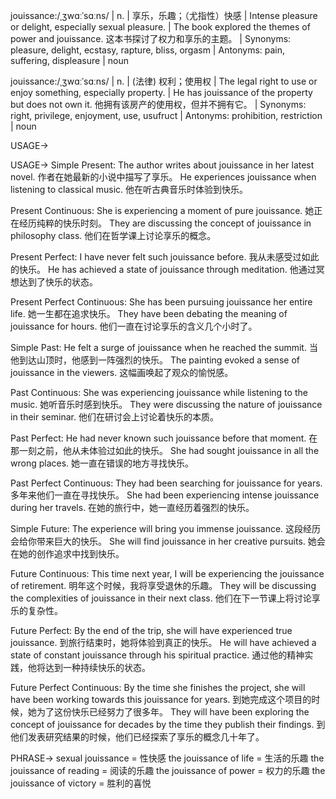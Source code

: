 jouissance:/ˌʒwɑːˈsɑːns/ | n. | 享乐，乐趣；（尤指性）快感 | Intense pleasure or delight, especially sexual pleasure. |  The book explored the themes of power and jouissance. 这本书探讨了权力和享乐的主题。 | Synonyms: pleasure, delight, ecstasy, rapture, bliss, orgasm | Antonyms: pain, suffering, displeasure | noun

jouissance:/ˌʒwɑːˈsɑːns/ | n. |  (法律) 权利；使用权  | The legal right to use or enjoy something, especially property. | He has jouissance of the property but does not own it. 他拥有该房产的使用权，但并不拥有它。 | Synonyms: right, privilege, enjoyment, use, usufruct | Antonyms: prohibition, restriction | noun


USAGE->

USAGE->
Simple Present:
The author writes about jouissance in her latest novel.  作者在她最新的小说中描写了享乐。
He experiences jouissance when listening to classical music. 他在听古典音乐时体验到快乐。


Present Continuous:
She is experiencing a moment of pure jouissance. 她正在经历纯粹的快乐时刻。
They are discussing the concept of jouissance in philosophy class. 他们在哲学课上讨论享乐的概念。


Present Perfect:
I have never felt such jouissance before. 我从未感受过如此的快乐。
He has achieved a state of jouissance through meditation. 他通过冥想达到了快乐的状态。


Present Perfect Continuous:
She has been pursuing jouissance her entire life. 她一生都在追求快乐。
They have been debating the meaning of jouissance for hours. 他们一直在讨论享乐的含义几个小时了。


Simple Past:
He felt a surge of jouissance when he reached the summit. 当他到达山顶时，他感到一阵强烈的快乐。
The painting evoked a sense of jouissance in the viewers. 这幅画唤起了观众的愉悦感。


Past Continuous:
She was experiencing jouissance while listening to the music.  她听音乐时感到快乐。
They were discussing the nature of jouissance in their seminar. 他们在研讨会上讨论着快乐的本质。


Past Perfect:
He had never known such jouissance before that moment. 在那一刻之前，他从未体验过如此的快乐。
She had sought jouissance in all the wrong places. 她一直在错误的地方寻找快乐。


Past Perfect Continuous:
They had been searching for jouissance for years. 多年来他们一直在寻找快乐。
She had been experiencing intense jouissance during her travels. 在她的旅行中，她一直经历着强烈的快乐。


Simple Future:
The experience will bring you immense jouissance.  这段经历会给你带来巨大的快乐。
She will find jouissance in her creative pursuits. 她会在她的创作追求中找到快乐。


Future Continuous:
This time next year, I will be experiencing the jouissance of retirement. 明年这个时候，我将享受退休的乐趣。
They will be discussing the complexities of jouissance in their next class. 他们在下一节课上将讨论享乐的复杂性。


Future Perfect:
By the end of the trip, she will have experienced true jouissance. 到旅行结束时，她将体验到真正的快乐。
He will have achieved a state of constant jouissance through his spiritual practice. 通过他的精神实践，他将达到一种持续快乐的状态。


Future Perfect Continuous:
By the time she finishes the project, she will have been working towards this jouissance for years. 到她完成这个项目的时候，她为了这份快乐已经努力了很多年。
They will have been exploring the concept of jouissance for decades by the time they publish their findings. 到他们发表研究结果的时候，他们已经探索了享乐的概念几十年了。



PHRASE->
sexual jouissance = 性快感
the jouissance of life =  生活的乐趣
the jouissance of reading = 阅读的乐趣
the jouissance of power = 权力的乐趣
the jouissance of victory = 胜利的喜悦
